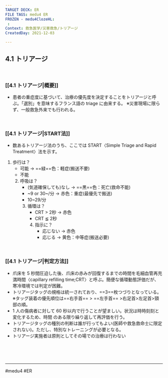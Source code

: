 ```yaml
---
TARGET DECK: ER
FILE TAGS: medu4 ER
FROZEN - medu4ClozeHL:
 : 
Context: 救急医学/災害救急/トリアージ
CreatedDay: 2021-12-03

---
```


## 4.1 トリアージ

<br>

### [[4.1 トリアージ|概要]]
* 患者の重症度に基づいて、治療の優先度を決定することをトリアージと呼ぶ。「選別」を意味するフランス語の triage に由来する。
※災害現場に限らず、一般救急外来でも行われる。


<br>

### [[4.1 トリアージ|START法]]
* 数あるトリアージ法のうち、ここでは START〈Simple Triage and Rapid Treatment〉法を示す。
1. 歩行は？
	* 可能 → ==緑==色：軽症(搬送不要)
	* 不能
	2. 呼吸は？
		* (気道確保しても)なし → ==黒==色：死亡(救命不能)
		* ~9 or 30~/分 → 赤色：重症(最優先で搬送)
		* 10~29/分
		3. 循環は？
			* CRT > 2秒 → 赤色
			* CRT ≦ 2秒
			4. 指示に？
				* 応じない → 赤色
				* 応じる → 黄色：中等症(搬送必要)
<!--ID: 1663901283720-->

<!--ID: 1653463835650-->






<br>

### [[4.1 トリアージ|判定方法]]
* 爪床を 5 秒間圧迫した後、爪床の赤みが回復するまでの時間を毛細血管再充満時間〈capillary refilling time;CRT〉と呼ぶ。簡便な循環動態評価だが、寒冷環境では判定が困難。
* トリアージタッグの規格は統一されており、==3==枚つづりとなっている。
※タッグ装着の優先順位は==右手首== > ==左手首== >右足首>左足首>頸部の順。
* 1 人の傷病者に対して 60 秒以内で行うことが望ましい。状況は時時刻刻と変化するため、時間 のある限り繰り返して再評価を行う。
* トリアージタッグの種別の判断は誰が行ってもよい(医師や救急救命士に限定されない)。ただし、特別なトレーニングが必要となる。
* トリアージ実施者は原則としてその場での治療は行わない
<!--ID: 1640355492272-->





<br><br><br>

---
#medu4 #ER 
